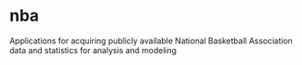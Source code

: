 # nba
Applications for acquiring publicly available National Basketball Association data and statistics for analysis and modeling
